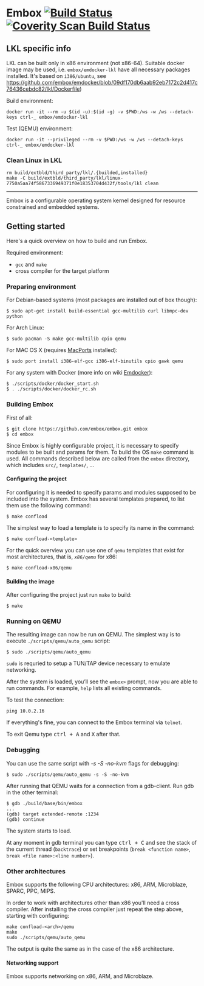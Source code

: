 Embox [![Build Status](https://travis-ci.org/embox/embox.svg?branch=master)](https://travis-ci.org/embox/embox) [![Coverity Scan Build Status](https://scan.coverity.com/projects/700/badge.svg)](https://scan.coverity.com/projects/700)
=====
## LKL specific info

LKL can be built only in x86 environment (not x86-64).
Suitable docker image may be used, i.e. `embox/emdocker-lkl` have all necessary packages installed.
It's based on `i386/ubuntu`, see https://github.com/embox/emdocker/blob/09df170db6aab92eb7172c2d417c76436cebdc82/lkl/Dockerfile) 

Build environment:
```
docker run -it --rm -u $(id -u):$(id -g) -v $PWD:/ws -w /ws --detach-keys ctrl-_ embox/emdocker-lkl
```

Test (QEMU) environment:
```
docker run -it --privileged --rm -v $PWD:/ws -w /ws --detach-keys ctrl-_ embox/emdocker-lkl
```

### Clean Linux in LKL
```
rm build/extbld/third_party/lkl/.{builded,installed}
make -C build/extbld/third_party/lkl/linux-7750a5aa74f5867336949371f0e18353704d432f/tools/lkl clean
```

---

Embox is a configurable operating system kernel designed for resource
constrained and embedded systems.

Getting started
---------------
Here's a quick overview on how to build and run Embox.

Required environment:
 - `gcc` and `make`
 - cross compiler for the target platform

### Preparing environment
For Debian-based systems (most packages are installed out of box though):
```
$ sudo apt-get install build-essential gcc-multilib curl libmpc-dev python
```

For Arch Linux:
```
$ sudo pacman -S make gcc-multilib cpio qemu
```

For MAC OS X (requires [MacPorts](https://www.macports.org/install.php) installed):
```
$ sudo port install i386-elf-gcc i386-elf-binutils cpio gawk qemu
```

For any system with Docker (more info on wiki [Emdocker](https://github.com/embox/embox/wiki/Emdocker)):
```
$ ./scripts/docker/docker_start.sh
$ . ./scripts/docker/docker_rc.sh
```

### Building Embox
First of all:
```
$ git clone https://github.com/embox/embox.git embox
$ cd embox
```
Since Embox is highly configurable project, it is necessary to specify modules to be built and params for them. To build the OS `make` command is used.
All commands described below are called from the `embox` directory, which includes `src/`, `templates/`, ...

#### Configuring the project
For configuring it is needed to specify params and modules supposed to be included into the system. Embox has several templates prepared, to list them use the following command:
```
$ make confload
```

The simplest way to load a template is to specify its name in the command:
```
$ make confload-<template>
```

For the quick overview you can use one of `qemu` templates that exist for most architectures, that is, *`x86/qemu`* for x86:
```
$ make confload-x86/qemu
```

#### Building the image
After configuring the project just run `make` to build:
```
$ make
```

### Running on QEMU
The resulting image can now be run on QEMU. The simplest way is to execute `./scripts/qemu/auto_qemu` script:
```
$ sudo ./scripts/qemu/auto_qemu
```
`sudo` is requried to setup a TUN/TAP device necessary to emulate networking.

After the system is loaded, you’ll see the `embox>` prompt, now you are able to run commands.
For example, `help` lists all existing commands.

To test the connection:
```
ping 10.0.2.16
```
If everything's fine, you can connect to the Embox terminal via `telnet`.

To exit Qemu type <kbd>ctrl + A</kbd> and <kbd>X</kbd> after that.

### Debugging
You can use the same script with *-s -S -no-kvm* flags for debugging:
```
$ sudo ./scripts/qemu/auto_qemu -s -S -no-kvm
```
After running that QEMU waits for a connection from a gdb-client. Run gdb in the other terminal:
```
$ gdb ./build/base/bin/embox
...
(gdb) target extended-remote :1234
(gdb) continue
```
The system starts to load.

At any moment in gdb terminal you can type <kbd>ctrl + C</kbd> and see the stack of the current thread (`backtrace`) or set breakpoints (`break <function name>`, `break <file name>:<line number>`).

### Other architectures
Embox supports the following CPU architectures: x86, ARM, Microblaze, SPARC, PPC, MIPS.

In order to work with architectures other than x86 you'll need a cross compiler.
After installing the cross compiler just repeat the step above, starting with configuring:
```
make confload-<arch>/qemu
make
sudo ./scripts/qemu/auto_qemu
```
The output is quite the same as in the case of the x86 architecture.

#### Networking support
Embox supports networking on x86, ARM, and Microblaze.
